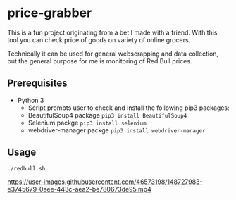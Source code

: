 # price-grabber
This is a fun project originating from a bet I made with a friend. With this tool you can check price of goods on variety of online grocers.

Technically it can be used for general webscrapping and data collection, but the general purpose for me is monitoring of Red Bull prices.

## Prerequisites
- Python 3
  - Script prompts user to check and install the following pip3 packages:
  - BeautifulSoup4 package `pip3 install BeautifulSoup4`
  - Selenium packge `pip3 install selenium`
  - webdriver-manager packge `pip3 install webdriver-manager`
## Usage
`./redbull.sh`

https://user-images.githubusercontent.com/46573198/148727983-e3745679-0aee-443c-aea2-be780673de95.mp4
